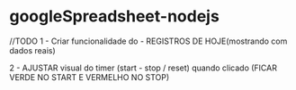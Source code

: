 # googleSpreadsheet-nodejs

//TODO 
1 - Criar funcionalidade do - REGISTROS DE HOJE(mostrando com dados reais)                                                                                           

2 - AJUSTAR visual do timer (start - stop / reset) quando clicado (FICAR VERDE NO START E VERMELHO NO STOP)

